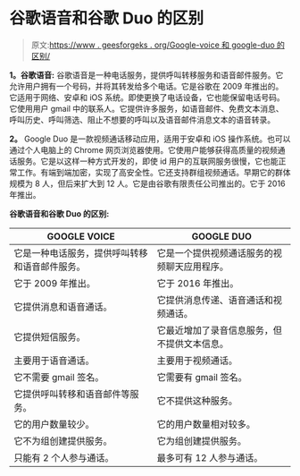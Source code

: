 # 谷歌语音和谷歌 Duo 的区别

> 原文:[https://www . geesforgeks . org/Google-voice 和 google-duo 的区别/](https://www.geeksforgeeks.org/difference-between-google-voice-and-google-duo/)

**1。谷歌语音:**
谷歌语音是一种电话服务，提供呼叫转移服务和语音邮件服务。它允许用户拥有一个号码，并将其转发给多个电话。它是谷歌在 2009 年推出的。它适用于网络、安卓和 iOS 系统。即使更换了电话设备，它也能保留电话号码。它使用用户 gmail 中的联系人。它提供许多服务，如语音邮件、免费文本消息、呼叫历史、呼叫筛选、阻止不想要的呼叫以及语音邮件消息文本的语音转录。

**2。**
Google Duo 是一款视频通话移动应用，适用于安卓和 iOS 操作系统。也可以通过个人电脑上的 Chrome 网页浏览器使用。它使用户能够获得高质量的视频通话服务。它是以这样一种方式开发的，即使 id 用户的互联网服务很慢，它也能正常工作。有端到端加密，实现了高安全性。它还支持群组视频通话。早期它的群体规模为 8 人，但后来扩大到 12 人。它是由谷歌有限责任公司推出的。它于 2016 年推出。

**谷歌语音和谷歌 Duo 的区别:**

<center>

| GOOGLE VOICE | GOOGLE DUO |
| --- | --- |
| 它是一种电话服务，提供呼叫转移和语音邮件服务。 | 它是一个提供视频通话服务的视频聊天应用程序。 |
| 它于 2009 年推出。 | 它于 2016 年推出。 |
| 它提供消息和语音通话。 | 它提供消息传递、语音通话和视频通话。 |
| 它提供短信服务。 | 它最近增加了录音信息服务，但不提供文本信息。 |
| 主要用于语音通话。 | 主要用于视频通话。 |
| 它不需要 gmail 签名。 | 它需要有 gmail 签名。 |
| 它提供呼叫转移和语音邮件等服务。 | 它不提供这种服务。 |
| 它的用户数量较少。 | 它的用户数量相对较多。 |
| 它不为组创建提供服务。 | 它为组创建提供服务。 |
| 只能有 2 个人参与通话。 | 最多可有 12 人参与通话。 |

</center>